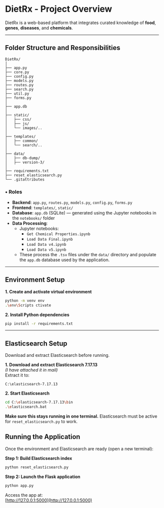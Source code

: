 # **DietRx - Project Overview**

DietRx is a web-based platform that integrates curated knowledge of **food**, **genes**, **diseases**, and **chemicals**. 

---

## **Folder Structure and Responsibilities**

```
DietRx/
│
├── app.py                  
├── core.py                 
├── config.py               
├── models.py                
├── routes.py               
├── search.py               
├── util.py                  
├── forms.py   
│ 
├── app.db 
│
├── static/                 
│   ├── css/               
│   ├── js/                  
│   └── images/..            
│
├── templates/               
│   ├── common/              
│   └── search/..             
│
├── data/
│   ├── db-dump/            
│   ├── version-3/          
│
├── requirements.txt         
├── reset_elasticsearch.py  
└── .gitattributes           
```

### • **Roles**

- **Backend**: `app.py`, `routes.py`, `models.py`, `config.py`, `forms.py`  
- **Frontend**: `templates/`, `static/`  
- **Database**: `app.db` (SQLite) — generated using the Jupyter notebooks in the `notebooks/` folder  
- **Data Processing**:  
  - Jupyter notebooks:
    - `Get Chemical Properties.ipynb`
    - `Load Data Final.ipynb`
    - `Load Data v4.ipynb`
    - `Load Data v5.ipynb`  
  - These process the `.tsv` files under the `data/` directory and populate the `app.db` database used by the application.

---

##  **Environment Setup**

**1. Create and activate virtual environment**
```bash
python -m venv env
.\env\Scripts ctivate
```

**2. Install Python dependencies**
```bash
pip install -r requirements.txt
```

---

##  **Elasticsearch Setup**

Download and extract Elasticsearch before running.

**1. Download and extract Elasticsearch 7.17.13**  
*(I have attached it in mail)*  
Extract it to:
```
C:\elasticsearch-7.17.13
```

**2. Start Elasticsearch**
```bash
cd C:\elasticsearch-7.17.13\bin
.\elasticsearch.bat
```

**Make sure this stays running in one terminal.** Elasticsearch must be active for `reset_elasticsearch.py` to work.

##  **Running the Application**

Once the environment and Elasticsearch are ready (open a new terminal):

**Step 1: Build Elasticsearch index**
```bash
python reset_elasticsearch.py
```

**Step 2: Launch the Flask application**
```bash
python app.py
```

Access the app at:  
[http://127.0.0.1:5000](http://127.0.0.1:5000)
